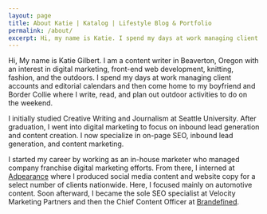 ```yaml
---
layout: page
title: About Katie | Katalog | Lifestyle Blog & Portfolio
permalink: /about/
excerpt: Hi, my name is Katie. I spend my days at work managing client accounts and editorial calendars & then come home to my to write, read, knit & plan out outdoor activities to do on the weekends.
---
```


Hi, My name is Katie Gilbert. I am a content writer in Beaverton, Oregon with an interest in digital marketing, front-end web development, knitting, fashion, and the outdoors. I spend my days at work managing client accounts and editorial calendars and then come home to my boyfriend and Border Collie where I write, read, and plan out outdoor activities to do on the weekend.

I initially studied Creative Writing and Journalism at Seattle University. After graduation, I went into digital marketing to focus on inbound lead generation and content creation. I now specialize in on-page SEO, inbound lead generation, and content marketing.

I started my career by working as an in-house marketer who managed company franchise digital marketing efforts. From there, I interned at [Adpearance](http://www.adpearance.com) where I produced social media content and website copy for a select number of clients nationwide. Here, I focused mainly on automotive content. Soon afterward, I became the sole SEO specialist at Velocity Marketing Partners and then the Chief Content Officer at [Brandefined](http://wwww.brandefined.com).
